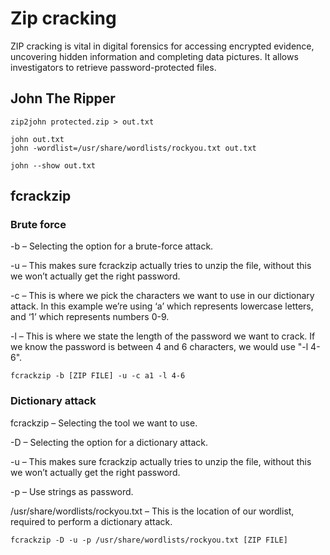 # Zip cracking

ZIP cracking is vital in digital forensics for accessing encrypted evidence, uncovering hidden information and completing data pictures. It allows investigators to retrieve password-protected files.


## John The Ripper

```
zip2john protected.zip > out.txt

john out.txt
john -wordlist=/usr/share/wordlists/rockyou.txt out.txt

john --show out.txt

```


## fcrackzip


### Brute force
-b – Selecting the option for a brute-force attack.

-u – This makes sure fcrackzip actually tries to unzip the file, without this we won’t actually get the right password.

-c – This is where we pick the characters we want to use in our dictionary attack. In this example we’re using ‘a’ which represents lowercase letters, and ‘1’ which represents numbers 0-9.

-l – This is where we state the length of the password we want to crack. If we know the password is between 4 and 6 characters, we would use "-l 4-6".

```
fcrackzip -b [ZIP FILE] -u -c a1 -l 4-6
```


### Dictionary attack
fcrackzip – Selecting the tool we want to use.

-D – Selecting the option for a dictionary attack.

-u – This makes sure fcrackzip actually tries to unzip the file, without this we won’t actually get the right password.

-p – Use strings as password.

/usr/share/wordlists/rockyou.txt – This is the location of our wordlist, required to perform a dictionary attack.

```
fcrackzip -D -u -p /usr/share/wordlists/rockyou.txt [ZIP FILE]
```
